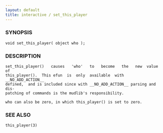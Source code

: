 ```yaml
---
layout: default
title: interactive / set_this_player
---
```


### SYNOPSIS

    void set_this_player( object who );

### DESCRIPTION

    set_this_player()   causes   'who'   to   become   the   new  value  of
    this_player().  This efun  is  only  available  with  __NO_ADD_ACTION__
    defined,  and is included since with __NO_ADD_ACTION__ parsing and dis‐
    patching of commands is the mudlib's responsibility.

    who can also be zero, in which this_player() is set to zero.

### SEE ALSO

    this_player(3)


